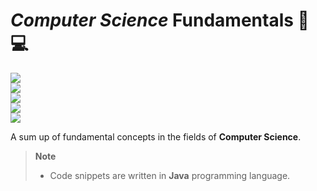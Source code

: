 # _Computer Science_ Fundamentals 📖💻
![](https://progress-bar.dev/0?title=Database+Systems)  
![](https://progress-bar.dev/70?title=Development)  
![](https://progress-bar.dev/10?title=Infrastructure+Architecture)  
![](https://progress-bar.dev/0?title=Network+and+Security)  
![](https://progress-bar.dev/0?title=Operating+Systems)  

A sum up of fundamental concepts in the fields of **Computer Science**.

> **Note**  
> - Code snippets are written in **Java** programming language.
